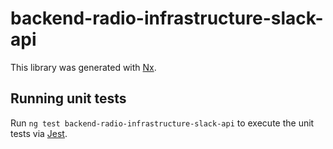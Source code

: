 # backend-radio-infrastructure-slack-api

This library was generated with [Nx](https://nx.dev).

## Running unit tests

Run `ng test backend-radio-infrastructure-slack-api` to execute the unit tests via [Jest](https://jestjs.io).

